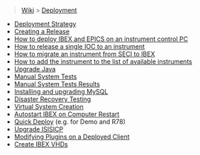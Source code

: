 > [Wiki](Home) > [Deployment](Deployment)

- [Deployment Strategy](Deployment-strategy)
- [Creating a Release](Creating-a-release)
- [How to deploy IBEX and EPICS on an instrument control PC](Deployment-on-an-Instrument-Control-PC)
- [How to release a single IOC to an instrument](Release-Single-IOC)
- [How to migrate an instrument from SECI to IBEX](Migrate-an-Instrument-Control-PC)
- [How to add the instrument to the list of available instruments](Making-an-Instrument-Available-from-the-GUI)
- [Upgrade Java](Upgrade-java)
- [Manual System Tests](Manual-system-tests)
- [Manual System Tests Results](Manual-System-Tests-Results)
- [Installing and upgrading MySQL](Installing-and-Upgrading-MySQL)
- [Disaster Recovery Testing](Disaster-Recovery-Testing)
- [Virtual System Creation](Virtual-System-Creation)
- [Autostart IBEX on Computer Restart](Autostart-IBEX-on-Computer-Restart)
- [Quick Deploy](Quick-Deploy) (e.g. for Demo and R78)
- [Upgrade ISISICP](Upgrade-ISISICP)
- [Modifying Plugins on a Deployed Client](Modifying-Plugins-on-a-Deployed-Client)
- [Create IBEX VHDs](Create-IBEX-VHDs)
